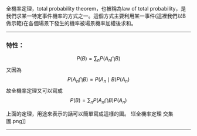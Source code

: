 全機率定理，total probability theorem，也被稱為law of total probability，是我們求某一特定事件機率的方式之一。這個方式主要利用某一事件(這裡我們以B做示範)在各個場景下發生的機率被場景機率加權後求和。
- - -
### 特性：
$$
P(B)=\sum_n P(A_n \bigcap B)
$$
又因為
$$
P(A_n\bigcap B)=P(A_n \mid B)P(A_n)
$$
故全機率定理又可以寫成
$$
P(B)=\sum_n P(A_n\bigcap B)P(A_n)
$$

上面的定理，用途來表示的話可以簡單寫成這樣的圖。
![[全機率定理 交集圖.png]]
- - -
